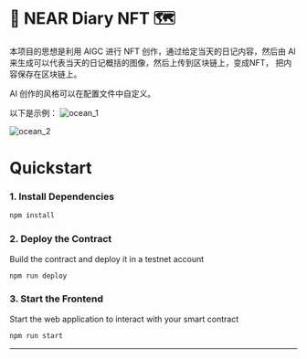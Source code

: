 # 🎊 NEAR Diary NFT 🗺

本项目的思想是利用 AIGC 进行 NFT 创作，通过给定当天的日记内容，然后由 AI 来生成可以代表当天的日记概括的图像，然后上传到区块链上，变成NFT，
把内容保存在区块链上。

AI 创作的风格可以在配置文件中自定义。

以下是示例：
![ocean_1](https://github.com/eventXhorizon/dairy-nft/assets/127678969/55f66592-1354-4df2-86d2-c76e45903835)

![ocean_2](https://github.com/eventXhorizon/dairy-nft/assets/127678969/2509ed2e-8b68-40ea-b898-87d46759d5b4)


# Quickstart

### 1. Install Dependencies
```bash
npm install
```

### 2. Deploy the Contract
Build the contract and deploy it in a testnet account
```bash
npm run deploy
```

### 3. Start the Frontend
Start the web application to interact with your smart contract 
```bash
npm run start
```

---
